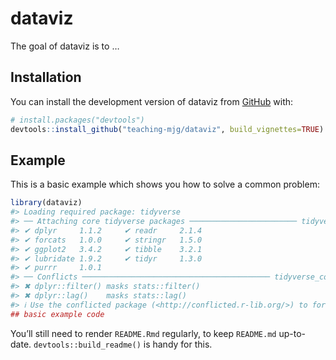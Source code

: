 
<!-- README.md is generated from README.Rmd. Please edit that file -->

# dataviz

<!-- badges: start -->
<!-- badges: end -->

The goal of dataviz is to …

## Installation

You can install the development version of dataviz from
[GitHub](https://github.com/) with:

``` r
# install.packages("devtools")
devtools::install_github("teaching-mjg/dataviz", build_vignettes=TRUE)
```

## Example

This is a basic example which shows you how to solve a common problem:

``` r
library(dataviz)
#> Loading required package: tidyverse
#> ── Attaching core tidyverse packages ──────────────────────── tidyverse 2.0.0 ──
#> ✔ dplyr     1.1.2     ✔ readr     2.1.4
#> ✔ forcats   1.0.0     ✔ stringr   1.5.0
#> ✔ ggplot2   3.4.2     ✔ tibble    3.2.1
#> ✔ lubridate 1.9.2     ✔ tidyr     1.3.0
#> ✔ purrr     1.0.1     
#> ── Conflicts ────────────────────────────────────────── tidyverse_conflicts() ──
#> ✖ dplyr::filter() masks stats::filter()
#> ✖ dplyr::lag()    masks stats::lag()
#> ℹ Use the conflicted package (<http://conflicted.r-lib.org/>) to force all conflicts to become errors
## basic example code
```

You’ll still need to render `README.Rmd` regularly, to keep `README.md`
up-to-date. `devtools::build_readme()` is handy for this.
